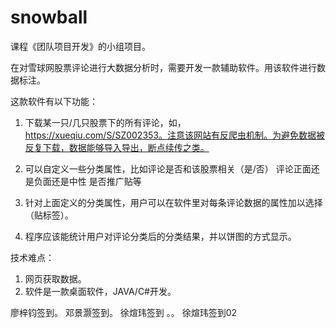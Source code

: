 # snowball
课程《团队项目开发》的小组项目。

在对雪球网股票评论进行大数据分析时，需要开发一款辅助软件。用该软件进行数据标注。

这款软件有以下功能：

1. 下载某一只/几只股票下的所有评论，如，https://xueqiu.com/S/SZ002353。注意该网站有反爬虫机制。为避免数据被反复下载，数据能够导入导出，断点续传之类。

2. 可以自定义一些分类属性，比如评论是否和该股票相关（是/否） 评论正面还是负面还是中性 是否推广贴等

3. 针对上面定义的分类属性，用户可以在软件里对每条评论数据的属性加以选择（贴标签）。

4. 程序应该能统计用户对评论分类后的分类结果，并以饼图的方式显示。

技术难点：

1. 网页获取数据。
2. 软件是一款桌面软件，JAVA/C#开发。

廖梓钧签到。
邓景灏签到。
徐煊玮签到 。。
徐煊玮签到02